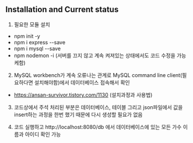 ## Installation and Current status

1. 필요한 모듈 설치
  - npm init -y
  - npm i express --save
  - npm i mysql --save
  - npm nodemon -i (서버를 끄지 않고 계속 켜져있는 상태에서도 코드 수정을 가능케함)


2. MySQL workbench가 계속 오류나는 관계로 MySQL command line client(필요하다면 설치해야함)에서 데이터베이스 접속해서 확인
- https://ansan-survivor.tistory.com/1130 (설치과정과 사용법)


3. 코드상에서 주석 처리된 부분은 데이터베이스, 테이블 그리고 json파일에서 값을 insert하는 과정을 한번 했기 때문에 다시 생성할 필요가 없음


4. 코드 실행하고 http://localhost:8080/db 에서 데이터베이스에 있는 모든 가수 이름과 아이디 확인 가능
